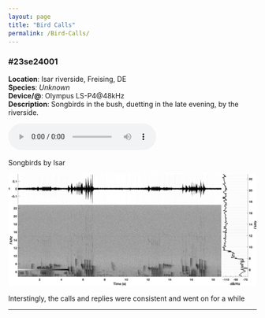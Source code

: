 ```yaml
---
layout: page
title: "Bird Calls"
permalink: /Bird-Calls/
---
```


<!-- ----------------- Number 1 Entry Begin ----------------- -->
<div class="audio-container">
  <!-- Technical Description Column -->
  <div class="description">
<!-- ID for entry -->
  <h3>#23se24001</h3>
    <p>
      <strong>Location</strong>: Isar riverside, Freising, DE <br>
      <strong>Species</strong>: <em>Unknown</em> <br>
      <strong>Device/@</strong>: Olympus LS-P4@48kHz <br>
      <strong>Description</strong>: Songbirds in the bush, duetting in the late evening, by the riverside. <br>
    </p>
    <!-- You can continue to add more details or other elements here -->
  </div>

  <!-- Audio Player Column -->
  <div class="audio-player">
  <!-- <h2>Listen to the Audio</h2> -->
    <audio controls>
      <source src="/audio/23se24001.wav" type="audio/mpeg">
      Your browser does not support the audio element.
    </audio>
    <p class="audio-caption">Songbirds by Isar</p>
  </div>
</div>
<!-- Image below the two columns -->
  <img src="/images/23se24001.png" alt="Description of the image" class="audio-related-image">
<p class="audio-caption">Interstingly, the calls and replies were consistent and went on for a while</p>
<hr class="bottom-line">
<!-- ----------------- End of Entry ----------------- -->
